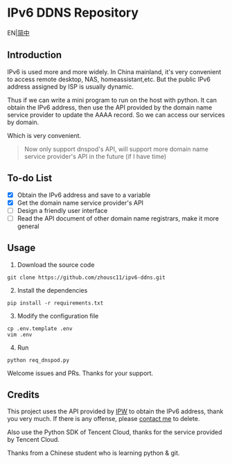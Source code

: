 # IPv6 DDNS Repository

EN|[简中](./README.md)

## Introduction
IPv6 is used more and more widely. In China mainland, it's very convenient to access remote desktop, NAS, homeassistant,etc. But the public IPv6 address assigned by ISP is usually dynamic.

Thus if we can write a mini program to run on the host with python. It can obtain the IPv6 address, then use the API provided by the domain name service provider to update the AAAA record. So we can access our services by domain.

Which is very convenient.

> Now only support dnspod's API, will support more domain name service provider's API in the future (if I have time)
## To-do List
- [x] Obtain the IPv6 address and save to a variable
- [x] Get the domain name service provider's API
- [ ] Design a friendly user interface
- [ ] Read the API document of other domain name registrars, make it more general

## Usage
1. Download the source code
```shell
git clone https://github.com/zhousc11/ipv6-ddns.git
```
2. Install the dependencies
```shell
pip install -r requirements.txt
```
3. Modify the configuration file
```shell
cp .env.template .env
vim .env
```
4. Run
```shell
python req_dnspod.py
```

Welcome issues and PRs. Thanks for your support.

## Credits
This project uses the API provided by [IPW](https://ipw.cn) to obtain the IPv6 address, thank you very much. If there is any offense, please [contact me](mailto:zhousc11@icloud.com) to delete.

Also use the Python SDK of Tencent Cloud, thanks for the service provided by Tencent Cloud.

Thanks from a Chinese student who is learning python & git.
